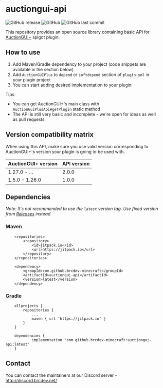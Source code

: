 # auctiongui-api 
![GitHub release](https://img.shields.io/github/release/brcdev-minecraft/auctiongui-api)
![GitHub](https://img.shields.io/github/license/brcdev-minecraft/auctiongui-api)
![GitHub last commit](https://img.shields.io/github/last-commit/brcdev-minecraft/auctiongui-api)

This repository provides an open source library containing basic API for [AuctionGUI+](https://www.spigotmc.org/resources/auctiongui-1-7-1-14.19015/) spigot plugin.

## How to use
1. Add Maven/Gradle dependency to your project (code snippets are available in the section below)
2. Add `AuctionGUIPlus` to `depend` or `softdepend` section of `plugin.yml` in your plugin project
3. You can start adding desired implementation to your plugin

Tips:
* You can get AuctionGUI+'s main class with `AuctionGuiPlusApi#getPlugin` static method
* The API is still very basic and incomplete - we're open for ideas as well as pull requests

## Version compatibility matrix
When using this API, make sure you use valid version corresponding to AuctionGUI+'s version your plugin is going to be used with.

| AuctionGUI+ version | API version |
|---------------------|-------------|
| 1.27.0 - ...        | 2.0.0       |
| 1.5.0 - 1.26.0      | 1.0.0       |


## Dependencies
_Note: It's not recommended to use the `latest` version tag. Use fixed version from [Releases](../releases) instead._ 
### Maven
```
	<repositories>
		<repository>
		    <id>jitpack.io</id>
		    <url>https://jitpack.io</url>
		</repository>
	</repositories>
```
```
	<dependency>
	    <groupId>com.github.brcdev-minecraft</groupId>
	    <artifactId>auctiongui-api</artifactId>
	    <version>latest</version>
	</dependency>
```

### Gradle
```
	allprojects {
		repositories {
			...
			maven { url 'https://jitpack.io' }
		}
	}
```
```
	dependencies {
	        implementation 'com.github.brcdev-minecraft:auctiongui-api:latest'
	}
```

## Contact
You can contact the maintainers at our Discord server - http://discord.brcdev.net/
